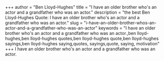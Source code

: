 +++
author = "Ben Lloyd-Hughes"
title = "I have an older brother who's an actor and a grandfather who was an actor."
description = "the best Ben Lloyd-Hughes Quote: I have an older brother who's an actor and a grandfather who was an actor."
slug = "i-have-an-older-brother-whos-an-actor-and-a-grandfather-who-was-an-actor"
keywords = "I have an older brother who's an actor and a grandfather who was an actor.,ben lloyd-hughes,ben lloyd-hughes quotes,ben lloyd-hughes quote,ben lloyd-hughes sayings,ben lloyd-hughes saying,quotes, sayings,quote, saying, motivation"
+++
I have an older brother who's an actor and a grandfather who was an actor.
